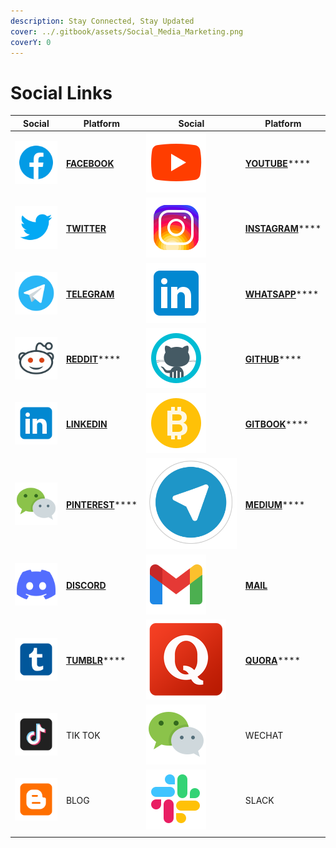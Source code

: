 ```yaml
---
description: Stay Connected, Stay Updated
cover: ../.gitbook/assets/Social_Media_Marketing.png
coverY: 0
---
```


# Social Links

| Social                                       | Platform                                                          | Social                                       | Platform                                                                     |
| -------------------------------------------- | ----------------------------------------------------------------- | -------------------------------------------- | ---------------------------------------------------------------------------- |
| ![](<../.gitbook/assets/image (22) (1).png>) | ****[**FACEBOOK**](https://www.facebook.com/pankuku/)****         | ![](<../.gitbook/assets/image (8).png>)      | [**YOUTUBE**](https://www.youtube.com/channel/UCWgyzUllqx2XuAPXy\_t6xXw)**** |
| ![](<../.gitbook/assets/image (8) (1).png>)  | ****[**TWITTER**](https://twitter.com/pankukuofficial)****        | ![](<../.gitbook/assets/image (13) (1).png>) | [**INSTAGRAM**](https://www.instagram.com/pankuku\_official/)****            |
| ![](<../.gitbook/assets/image (7) (1).png>)  | ****[**TELEGRAM**](https://t.me/pankuku)****                      | ![](<../.gitbook/assets/image (10) (1).png>) | [**WHATSAPP**](https://chat.whatsapp.com/Gp4RN6X8NR38iyiSaqxLVi)****         |
| ![](<../.gitbook/assets/image (27).png>)     | [**REDDIT**](https://www.reddit.com/r/pankuku\_official/)****     | ![](<../.gitbook/assets/image (7).png>)      | [**GITHUB**](https://github.com/Prosolsu)****                                |
| ![](<../.gitbook/assets/image (2) (1).png>)  | ****[**LINKEDIN**](https://www.linkedin.com/company/pankuku)****  | ![](<../.gitbook/assets/image (11).png>)     | [**GITBOOK**](https://pankuku.gitbook.io)****                                |
| ![](<../.gitbook/assets/image (18).png>)     | [**PINTEREST**](https://www.pinterest.com/pankuku\_official/)**** | ![](<../.gitbook/assets/image (17).png>)     | [**MEDIUM**](https://medium.com/@pankuku)****                                |
| ![](<../.gitbook/assets/image (20).png>)     | ****[**DISCORD**](https://discord.gg/uQvxRXQR)****                | ![](<../.gitbook/assets/image (14).png>)     | ****[**MAIL**](../legal/registrations-and-licenses.md)****                   |
| ![](<../.gitbook/assets/image (24).png>)     | [**TUMBLR**](https://pankukuofficial.tumblr.com)****              | ![](<../.gitbook/assets/image (25).png>)     | [**QUORA**](https://www.quora.com/profile/Nigel-Hupsel-1)****                |
| ![](<../.gitbook/assets/image (4).png>)      | TIK TOK                                                           | ![](<../.gitbook/assets/image (3).png>)      | WECHAT                                                                       |
| ![](<../.gitbook/assets/image (25) (1).png>) | BLOG                                                              | ![](<../.gitbook/assets/image (13).png>)     | SLACK                                                                        |
|                                              |                                                                   |                                              |                                                                              |
